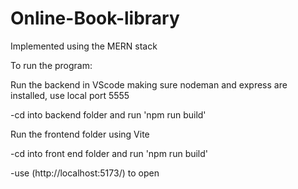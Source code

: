 
# Online-Book-library

Implemented using the MERN stack

To run the program:

Run the backend in VScode making sure nodeman and express are installed, use local port 5555

-cd into backend folder and run 'npm run build' 

Run the frontend folder using Vite  

-cd into front end folder and run 'npm run build' 

-use (http://localhost:5173/) to open
